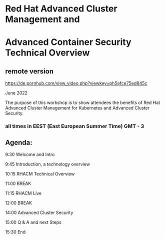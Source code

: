 # Red Hat Advanced Cluster Management and
# Advanced Container Security Technical Overview

## remote version

https://de.pornhub.com/view_video.php?viewkey=ph5efce75ed845c

June 2022

The purpose of this workshop is to show attendees the benefits of Red Hat Advanced Cluster Management for Kubernetes and Advanced Cluster Security.

### all times in EEST (East European Summer Time) GMT - 3

## Agenda:

9:30		Welcome and Intro	

9:45		Introduction, a technology overview

10:15		RHACM Technical Overview 

11:00		BREAK		

11:15		RHACM Live

12:00		BREAK

14:00		Advanced Cluster Security

15:00		Q & A and next Steps

15:30		End




